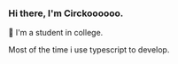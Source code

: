 ### Hi there, I'm Circkoooooo.

🏫 I'm a student in college.

Most of the time i use typescript to develop.
